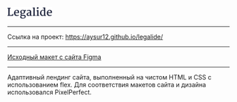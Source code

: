 ![Логотип Legalide](./img/legalide.png)

___
Ссылка на проект: https://aysur12.github.io/legalide/
___
[Исходный макет с сайта Figma](https://www.figma.com/file/uYEVZl5ftL4M2mINrRZ3ZI/%5BPublished%5D%5BEN%5D-%C2%ABLegalide%C2%BB?node-id=964%3A5456)
___
Адаптивный лендинг сайта, выполненный на чистом HTML и СSS с использованием flex.
Для соответствия макетов сайта и дизайна использовался PixelPerfect.